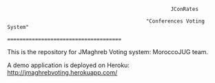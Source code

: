                                                          JConRates

                                                 "Conferences Voting System"
                                            =====================================

This is the repository for JMaghreb Voting system: MoroccoJUG team.

A demo application is deployed on Heroku: http://jmaghrebvoting.herokuapp.com/

